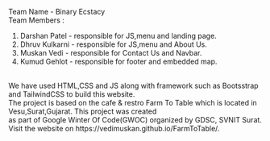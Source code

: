 Team Name - Binary Ecstacy<br>
Team Members : <br>
1) Darshan Patel - responsible for JS,menu and landing page.<br>
2) Dhruv Kulkarni - responsible for JS,menu and About Us.<br>
3) Muskan Vedi - responsible for Contact Us and Navbar.<br>
4) Kumud Gehlot - responsible for footer and embedded map.<br>
<br>
We have used HTML,CSS and JS along with framework such as Bootsstrap and TailwindCSS to build this website.<br>
The project is based on the cafe & restro Farm To Table which is located in Vesu,Surat,Gujarat. This project was created<br>
as part of Google Winter Of Code(GWOC) organized by GDSC, SVNIT Surat.<br>
Visit the website on https://vedimuskan.github.io/FarmToTable/.
